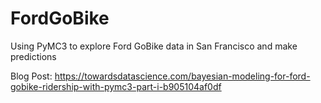 # FordGoBike
Using PyMC3 to explore Ford GoBike data in San Francisco and make predictions

Blog Post: https://towardsdatascience.com/bayesian-modeling-for-ford-gobike-ridership-with-pymc3-part-i-b905104af0df
